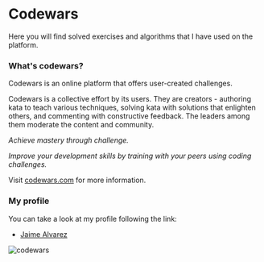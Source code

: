# Codewars

Here you will find solved exercises and algorithms that I have used on the platform.

### What's codewars?

Codewars is an online platform that offers user-created challenges.

Codewars is a collective effort by its users. They are creators - authoring kata to teach various 
techniques, solving kata with solutions that enlighten others, and commenting with constructive 
feedback. The leaders among them moderate the content and community.

_Achieve mastery through challenge._

_Improve your development skills by training with your peers using coding challenges._


Visit [codewars.com](https://www.codewars.com/) for more information.

### My profile

You can take a look at my profile following the link: 

- [Jaime Alvarez](https://www.codewars.com/users/Jaime%20%C3%81lvarez) 

![codewars](https://www.codewars.com/users/Jaime%20%C3%81lvarez/badges/small) 
